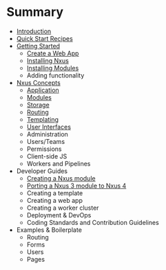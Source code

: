 # Summary

* [Introduction](README.md)
* [Quick Start Recipes](quick_start_recipes.md)
* [Getting Started](gettingstarted_md.md)
   * [Create a Web App](creating_an_app.md)
   * [Installing Nxus](installing_nxus.md)
   * [Installing Modules](installing_modules.md)
   * Adding functionality
* [Nxus Concepts](nxusconcepts_md.md)
   * [Application](application.md)
   * [Modules](modules.md)
   * [Storage](storage.md)
   * [Routing](routingmd.md)
   * [Templating](templating.md)
   * [User Interfaces](user_interfaces.md)
   * Administration
   * Users/Teams
   * Permissions
   * Client-side JS
   * Workers and Pipelines
* Developer Guides
   * [Creating a Nxus module](creating_a_module.md)
   * [Porting a Nxus 3 module to Nxus 4](porting_a_nxus_3_module_to_nxus_4.md)
   * Creating a template
   * Creating a web app
   * Creating a worker cluster
   * Deployment & DevOps
   * Coding Standards and Contribution Guidelines
* Examples & Boilerplate
   * Routing
   * Forms
   * Users
   * Pages

